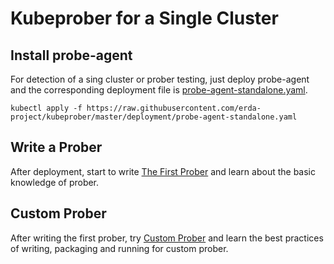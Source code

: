 # Kubeprober for a Single Cluster

## Install probe-agent
For detection of a sing cluster or prober testing, just deploy probe-agent and the corresponding deployment file is [probe-agent-standalone.yaml](https://github.com/erda-project/kubeprober/blob/master/deployment/probe-agent-standalone.yaml).

```
kubectl apply -f https://raw.githubusercontent.com/erda-project/kubeprober/master/deployment/probe-agent-standalone.yaml
```

## Write a Prober
After deployment, start to write [The First Prober](../guides/first_prober.md) and learn about the basic knowledge of prober.

## Custom Prober
After writing the first prober, try [Custom Prober](../best-practices/custom_prober.md) and learn the best practices of writing, packaging and running for custom prober.